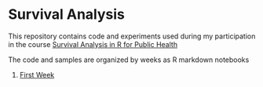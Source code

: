 # Survival Analysis

This repository contains code and experiments used during my participation in the course [Survival Analysis in R for Public Health
](https://www.coursera.org/learn/survival-analysis-r-public-health)

The code and samples are organized by weeks as R markdown notebooks 
1. [First Week](First_Week/)
